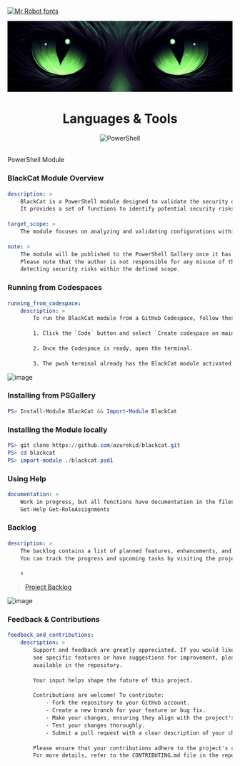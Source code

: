 [![Mr Robot fonts](https://see.fontimg.com/api/renderfont4/g123/eyJyIjoiZnMiLCJoIjoxMjUsInciOjE1MDAsImZzIjo4MywiZmdjIjoiI0VGMDkwOSIsImJnYyI6IiMxMTAwMDAiLCJ0IjoxfQ/QiA3IDQgYyBLIEMgQCBU/mrrobot.png)](https://www.fontspace.com/category/mr-robot)

![logo](/.github/media/cateye.png?raw=true)

<div align="center">

Languages & Tools
=================

<img width="50" src="https://cdn.jsdelivr.net/gh/devicons/devicon@latest/icons/powershell/powershell-original.svg" alt="PowerShell" title=PowerShell />
<br>
<br>

</div>

PowerShell Module

### BlackCat Module Overview

```yaml
description: >
    BlackCat is a PowerShell module designed to validate the security of Microsoft Azure environments.
    It provides a set of functions to identify potential security risks and ensure compliance with best practices.

target_scope: >
    The module focuses on analyzing and validating configurations within Microsoft Azure environments.

note: >
    The module will be published to the PowerShell Gallery once it has been signed and is ready for release.
    Please note that the author is not responsible for any misuse of this module. It is intended solely for
    detecting security risks within the defined scope.
```

### Running from Codespaces

```yaml
running_from_codespace:
    description: >
        To run the BlackCat module from a GitHub Codespace, follow these steps:

        1. Click the `Code` button and select `Create codespace on main`.

        2. Once the Codespace is ready, open the terminal.

        3. The pwsh terminal already has the BlackCat module activated
```

![image](https://github.com/user-attachments/assets/e27528a2-00bc-4796-91c6-6d2e666e9c0c)


### Installing from PSGallery

```powershell
PS> Install-Module BlackCat && Import-Module BlackCat
```

### Installing the Module locally

```powershell
PS> git clone https://github.com/azurekid/blackcat.git
PS> cd blackcat
PS> import-module ./blackcat.psd1
```

### Using Help

```yaml
documentation: >
    Work in progress, but all functions have documentation in the files
    Get-Help Get-RoleAssignments
```

### Backlog

```yaml
description: >
    The backlog contains a list of planned features, enhancements, and bug fixes for the project.
    You can track the progress and upcoming tasks by visiting the project's backlog page.

    ⬇️
```

> [Project Backlog](https://github.com/users/azurekid/projects/3/views/1)

![image](https://github.com/user-attachments/assets/173b93ac-bdac-4b71-84db-07fffd4ff149)

### Feedback & Contributions

```yaml
feedback_and_contributions:
    description: >
        Support and feedback are greatly appreciated. If you would like to
        see specific features or have suggestions for improvement, please use the Issue forms 
        available in the repository.
        
        Your input helps shape the future of this project.

        Contributions are welcome! To contribute:
            - Fork the repository to your GitHub account.
            - Create a new branch for your feature or bug fix.
            - Make your changes, ensuring they align with the project's coding standards.
            - Test your changes thoroughly.
            - Submit a pull request with a clear description of your changes.

        Please ensure that your contributions adhere to the project's code of conduct. 
        For more details, refer to the CONTRIBUTING.md file in the repository.
```
